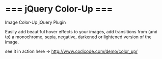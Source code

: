 === jQuery Color-Up ===
========

Image Color-Up jQuery Plugin

Easily add beautiful hover effects to your images,
add transitions from (and to) a monochrome, sepia,
negative, darkened or lightened version of the image.

see it in action here => http://www.codicode.com/demo/color_up/
